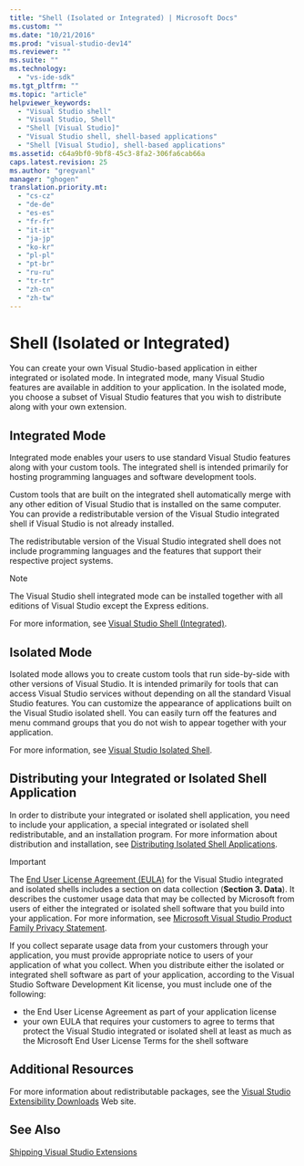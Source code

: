 ```yaml
---
title: "Shell (Isolated or Integrated) | Microsoft Docs"
ms.custom: ""
ms.date: "10/21/2016"
ms.prod: "visual-studio-dev14"
ms.reviewer: ""
ms.suite: ""
ms.technology: 
  - "vs-ide-sdk"
ms.tgt_pltfrm: ""
ms.topic: "article"
helpviewer_keywords: 
  - "Visual Studio shell"
  - "Visual Studio, Shell"
  - "Shell [Visual Studio]"
  - "Visual Studio shell, shell-based applications"
  - "Shell [Visual Studio], shell-based applications"
ms.assetid: c64a9bf0-9bf8-45c3-8fa2-306fa6cab66a
caps.latest.revision: 25
ms.author: "gregvanl"
manager: "ghogen"
translation.priority.mt: 
  - "cs-cz"
  - "de-de"
  - "es-es"
  - "fr-fr"
  - "it-it"
  - "ja-jp"
  - "ko-kr"
  - "pl-pl"
  - "pt-br"
  - "ru-ru"
  - "tr-tr"
  - "zh-cn"
  - "zh-tw"
---
```

# Shell (Isolated or Integrated)
You can create your own Visual Studio-based application in either integrated or isolated mode. In integrated mode, many Visual Studio features are available in addition to your application. In the isolated mode, you choose a subset of Visual Studio features that you wish to distribute along with your own extension.  
  
## Integrated Mode  
 Integrated mode enables your users to use standard Visual Studio features along with your custom tools. The integrated shell is intended primarily for hosting programming languages and software development tools.  
  
 Custom tools that are built on the integrated shell automatically merge with any other edition of Visual Studio that is installed on the same computer. You can provide a redistributable version of the Visual Studio integrated shell if Visual Studio is not already installed.  
  
 The redistributable version of the Visual Studio integrated shell does not include programming languages and the features that support their respective project systems.  
  
> [!NOTE]
>  The Visual Studio shell integrated mode can be installed together with all editions of Visual Studio except the Express editions.  
  
 For more information, see [Visual Studio Shell (Integrated)](../extensibility/visual-studio-shell--integrated-.md).  
  
## Isolated Mode  
 Isolated mode allows you to create custom tools that run side-by-side with other versions of Visual Studio. It is intended primarily for tools that can access Visual Studio services without depending on all the standard Visual Studio features. You can customize the appearance of applications built on the Visual Studio isolated shell. You can easily turn off the features and menu command groups that you do not wish to appear together with your application.  
  
 For more information, see [Visual Studio Isolated Shell](../extensibility/visual-studio-isolated-shell.md).  
  
## Distributing your Integrated or Isolated Shell Application  
 In order to distribute your integrated or isolated shell application, you need to include your application, a special integrated or isolated shell redistributable, and an installation program. For more information about distribution and installation, see [Distributing Isolated Shell Applications](../extensibility/distributing-isolated-shell-applications.md).  
  
> [!IMPORTANT]
>  The [End User License Agreement (EULA)](https://www.visualstudio.com/en-us/support/legal/mt171552) for the Visual Studio integrated and isolated shells includes a section on data collection (**Section 3. Data**).  It describes the customer usage data that may be collected by Microsoft from users of either the integrated or isolated shell software that you build into your application. For more information, see [Microsoft Visual Studio Product Family Privacy Statement](https://www.visualstudio.com/en-us/dn948229).  
>   
>  If you collect separate usage data from your customers through your application, you must provide appropriate notice to users of your application of what you collect.  When you distribute either the isolated or integrated shell software as part of your application, according to the Visual Studio Software Development Kit license, you must include one of the following:  
>   
>  -   the End User License Agreement as part of your application license  
> -   your own EULA that requires your customers to agree to terms that protect the Visual Studio integrated or isolated shell at least as much as the Microsoft End User License Terms for the shell software  
  
## Additional Resources  
 For more information about redistributable packages, see the [Visual Studio Extensibility Downloads](http://go.microsoft.com/fwlink/?LinkID=119298) Web site.  
  
## See Also  
 [Shipping Visual Studio Extensions](../extensibility/shipping-visual-studio-extensions.md)
